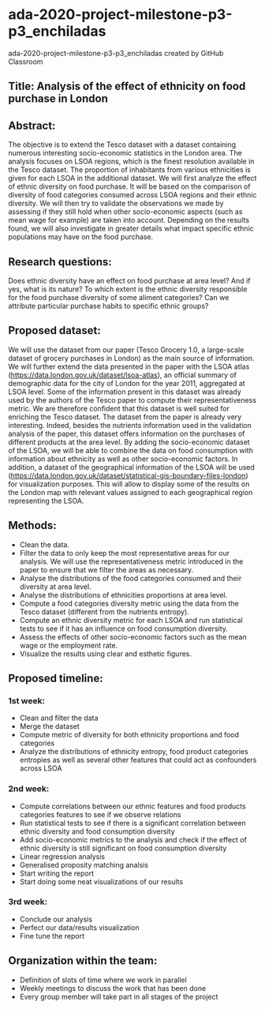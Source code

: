 # ada-2020-project-milestone-p3-p3_enchiladas
ada-2020-project-milestone-p3-p3_enchiladas created by GitHub Classroom


## Title: Analysis of the effect of ethnicity on food purchase in London

## Abstract: 
The objective is to extend the Tesco dataset with a dataset containing numerous interesting socio-economic statistics in the London area. The analysis focuses on LSOA regions, which is the finest resolution available in the Tesco dataset. The proportion of inhabitants from various ethnicities is given for each LSOA in the additional dataset. We will first analyze the effect of ethnic diversity on food purchase. It will be based on the comparison of diversity of food categories consumed across LSOA regions and their ethnic diversity. We will then try to validate the observations we made by assessing if they still hold when other socio-economic aspects (such as mean wage for example) are taken into account. Depending on the results found, we will also investigate in greater details what impact specific ethnic populations may have on the food purchase.

## Research questions:
Does ethnic diversity have an effect on food purchase at area level? And if yes, what is its nature?
To which extent is the ethnic diversity responsible for the food purchase diversity of some aliment categories?
Can we attribute particular purchase habits to specific ethnic groups?

## Proposed dataset:
We will use the dataset from our paper (Tesco Grocery 1.0, a large-scale dataset of grocery purchases in London) as the main source of information. We will further extend the data presented in the paper with the LSOA atlas (https://data.london.gov.uk/dataset/lsoa-atlas), an official summary of demographic data for the city of London for the year 2011, aggregated at LSOA level. Some of the information present in this dataset was already used by the authors of the Tesco paper to compute their representativeness metric. We are therefore confident that this dataset is well suited for enriching the Tesco dataset. 
The dataset from the paper is already very interesting. Indeed, besides the nutrients information used in the validation analysis of the paper, this dataset offers information on the purchases of different products at the area level. By adding the socio-economic dataset of the LSOA, we will be able to combine the data on food consumption with information about ethnicity as well as other socio-economic factors.
In addition, a dataset of the geographical information of the LSOA will be used (https://data.london.gov.uk/dataset/statistical-gis-boundary-files-london) for visualization purposes. This will allow to display some of the results on the London map with relevant values assigned to each geographical region representing the LSOA. 

## Methods:
- Clean the data. 
- Filter the data to only keep the most representative areas for our analysis. We will use the representativeness metric introduced in the paper to ensure that we filter the areas as necessary.
- Analyse the distributions of the food categories consumed and their diversity at area level.
- Analyse the distributions of ethnicities proportions at area level.
- Compute a food categories diversity metric using the data from the Tesco dataset (different from the nutrients entropy).
- Compute an ethnic diversity metric for each LSOA and run statistical tests to see if it has an influence on food consumption diversity.
- Assess the effects of other socio-economic factors such as the mean wage or the employment rate.
- Visualize the results using clear and esthetic figures. 

## Proposed timeline:
### 1st week: 
- Clean and filter the data
- Merge the dataset
- Compute metric of diversity for both ethnicity proportions and food categories
- Analyze the distributions of ethnicity entropy, food product categories entropies as well as several other features that could act as confounders across LSOA
### 2nd week:
- Compute correlations between our ethnic features and food products categories features to see if we observe relations
- Run statistical tests to see if there is a significant correlation between ethnic diversity and food consumption diversity
- Add socio-economic metrics to the analysis and check if the effect of ethnic diversity is still significant on food consumption diversity
- Linear regression analysis
- Generalised proposity matching analsis
- Start writing the report 
- Start doing some neat visualizations of our results
### 3rd week:
- Conclude our analysis
- Perfect our data/results visualization
- Fine tune the report

## Organization within the team:
- Definition of slots of time where we work in parallel
- Weekly meetings to discuss the work that has been done
- Every group member will take part in all stages of the project
